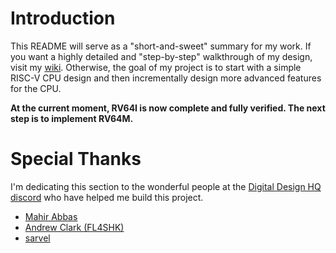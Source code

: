 # Introduction

This README will serve as a "short-and-sweet" summary for my work. If you want a highly detailed and "step-by-step" walkthrough of my design, visit my [wiki](https://github.com/Dishoungh/cpu/wiki). Otherwise, the goal of my project is to start with a simple RISC-V CPU design and then incrementally design more advanced features for the CPU.<br>

**At the current moment, RV64I is now complete and fully verified. The next step is to implement RV64M.**

# Special Thanks

I'm dedicating this section to the wonderful people at the [Digital Design HQ discord](https://discord.gg/4YWKUryprY) who have helped me build this project.
- [Mahir Abbas](https://github.com/MahirAbbas)
- [Andrew Clark (FL4SHK)](https://github.com/fl4shk)
- [sarvel](https://sarvel.xyz/)